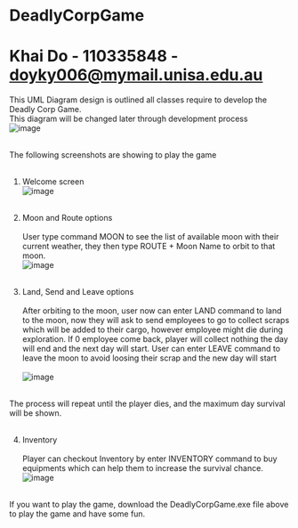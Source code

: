 # DeadlyCorpGame
# Khai Do - 110335848 - doyky006@mymail.unisa.edu.au

This UML Diagram design is outlined all classes require to develop the Deadly Corp Game.<br>
This diagram will be changed later through development process<br>
![image](https://github.com/khaido51/DeadlyCorpGame/assets/36833306/ea130389-41c8-4f56-994c-8e1c32e3c176) <br><br>

The following screenshots are showing to play the game <br><br>
1. Welcome screen <br>
![image](https://github.com/user-attachments/assets/101c9201-bef4-4728-8010-0f4a38854f18)<br><br>

2. Moon and Route options <br><br>
User type command MOON to see the list of available moon with their current weather, they then type ROUTE + Moon Name to orbit to that moon.<br>
![image](https://github.com/user-attachments/assets/012e94ab-fab1-4e99-bcd5-9892b99f536c)<br><br>

4. Land, Send and Leave options <br><br>
After orbiting to the moon, user now can enter LAND command to land to the moon, now they will ask to send employees to go to collect scraps which will be added to their cargo, however employee might die during exploration.
If 0 employee come back, player will collect nothing the day will end and the next day will start. User can enter LEAVE command to leave the moon to avoid loosing their scrap and the new day will start<br><br>
![image](https://github.com/user-attachments/assets/3ba9a0d2-9ea8-4aa7-b460-a6684a2487a6)<br><br>

The process will repeat until the player dies, and the maximum day survival will be shown.<br><br>

4. Inventory<br><br>
Player can checkout Inventory by enter INVENTORY command to buy equipments which can help them to increase the survival chance.<br>
![image](https://github.com/user-attachments/assets/303c47f8-a14b-4c81-b3d6-38c19499087f)<br><br>


If you want to play the game, download the DeadlyCorpGame.exe file above to play the game and have some fun.

